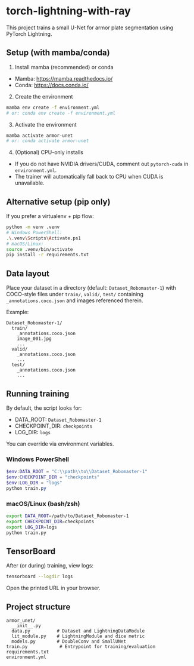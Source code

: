 # torch-lightning-with-ray

This project trains a small U-Net for armor plate segmentation using PyTorch Lightning.

## Setup (with mamba/conda)

1) Install mamba (recommended) or conda
- Mamba: https://mamba.readthedocs.io/
- Conda: https://docs.conda.io/

2) Create the environment
```bash
mamba env create -f environment.yml
# or: conda env create -f environment.yml
```

3) Activate the environment
```bash
mamba activate armor-unet
# or: conda activate armor-unet
```

4) (Optional) CPU-only installs
- If you do not have NVIDIA drivers/CUDA, comment out `pytorch-cuda` in `environment.yml`.
- The trainer will automatically fall back to CPU when CUDA is unavailable.

## Alternative setup (pip only)
If you prefer a virtualenv + pip flow:
```bash
python -m venv .venv
# Windows PowerShell:
.\.venv\Scripts\Activate.ps1
# macOS/Linux:
source .venv/bin/activate
pip install -r requirements.txt
```

## Data layout
Place your dataset in a directory (default: `Dataset_Robomaster-1`) with COCO-style files under `train/`, `valid/`, `test/` containing `_annotations.coco.json` and images referenced therein.

Example:
```
Dataset_Robomaster-1/
  train/
    _annotations.coco.json
    image_001.jpg
    ...
  valid/
    _annotations.coco.json
    ...
  test/
    _annotations.coco.json
    ...
```

## Running training
By default, the script looks for:
- DATA_ROOT: `Dataset_Robomaster-1`
- CHECKPOINT_DIR: `checkpoints`
- LOG_DIR: `logs`

You can override via environment variables.

### Windows PowerShell
```powershell
$env:DATA_ROOT = "C:\\path\\to\\Dataset_Robomaster-1"
$env:CHECKPOINT_DIR = "checkpoints"
$env:LOG_DIR = "logs"
python train.py
```

### macOS/Linux (bash/zsh)
```bash
export DATA_ROOT=/path/to/Dataset_Robomaster-1
export CHECKPOINT_DIR=checkpoints
export LOG_DIR=logs
python train.py
```

## TensorBoard
After (or during) training, view logs:
```bash
tensorboard --logdir logs
```
Open the printed URL in your browser.

## Project structure
```
armor_unet/
  __init__.py
  data.py          # Dataset and LightningDataModule
  lit_module.py    # LightningModule and dice metric
  models.py        # DoubleConv and SmallUNet
train.py            # Entrypoint for training/evaluation
requirements.txt
environment.yml
```
